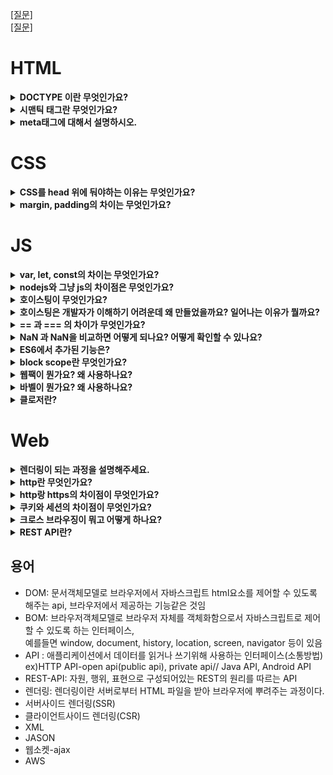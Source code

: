 <a href="https://velog.io/@ansrjsdn/%ED%94%84%EB%A1%A0%ED%8A%B8%EC%97%94%EB%93%9C-%EB%A9%B4%EC%A0%91-%EC%A7%88%EB%AC%B8-%EC%A0%95%EB%A6%AC#js-%EA%B4%80%EB%A0%A8" target="_blank">[질문]</a>
<br>
[[질문]](https://xiubindev.tistory.com/m/119)

# HTML

    
<details>
<summary><strong>DOCTYPE 이란 무엇인가요?</strong></summary>  
    <hr>
     'DOCTYPE'은 웹 브라우저에서 처리할 문서가 HTML이며 어떠한 버전으로 사용하였으니 해당 방식대로 해석하라는 의미를 갖는다
    <hr>      
</details>

<details>
<summary><strong>시맨틱 태그란 무엇인가요?</strong></summary>
    <hr> 
     의미론적인 태그이다. 예를들면 b태그보다는 strong태그로 중요하다는 의미를 강조한다.
    <hr>
</details>

<details>
<summary><strong>meta태그에 대해서 설명하시오.</strong></summary>
    <hr>
     meta 태그는 해당 문서에 대한 정보인 메타데이터(metadata)를 정의할 때 사용합니다.
    
[답](https://webclub.tistory.com/354)
    <hr>
</details>

# CSS

<details>
<summary><strong>CSS를 head 위에 둬야하는 이유는 무엇인가요?</strong></summary>   
<hr>  
    
`<head>` 안에 `<link>`를 넣는 이유는 최적화된 웹사이트를 구출할때 적절한 명세의 일부입니다.<br>
페이지가 처음 로드되면, HTML과 CSS가 동시에 parsing되는데, 이때 HTML은 DOM을 만들고, CSS는 CSSOM(CSS Object Model)을 만들게 됩니다.<br>
    
두가지 모두 웹사이트에서 시작적인 부분을 만드는데 필요해 빠른 "first meaningful paint"를 가능하게 합니다. 하지만 문서 최하단 즉, `<head>`가 아닌곳에 stylesheet를 두는 것은 많은 브라우저 상에서 점진적 렌더링을 금지하게 되고, 사용자가 빈화면을 보게 만들게 됩니다.

- first meaningful paint : 사이트의 성능 지표중 하나, 사이트 최적화의 범주
    
 <hr> 
</details>


<details>
<summary><strong>margin, padding의 차이는 무엇인가요?</strong></summary>
    <hr>
margin은 바깥쪽 여백<br>
padding은 안쪽 여백<br>
       
![image](https://user-images.githubusercontent.com/76837780/177903285-6e98ba8c-7994-4ba6-8a11-08c8dcd33011.png)
    
[참고](https://bebeya.tistory.com/entry/CSS-margin-padding-%EA%B0%9C%EB%85%90-%EC%82%AC%EC%9A%A9%EB%B2%95-%EC%A0%95%EB%A6%AC) , [참고](https://velog.io/@hyejin4169/CSS-margin-padding-%EC%B0%A8%EC%9D%B4%EC%A0%90%EA%B3%BC-%EC%82%AC%EC%9A%A9%EB%B2%95-%EC%A0%95%EB%A6%AC)
    <hr>
</details>

# JS
  
<details>
<summary><strong>var, let, const의 차이는 무엇인가요?</strong></summary>
    <hr>
      var은 재할당이 가능하고 변수 중복 선언이 가능합니다. <br>
      let은 재할당이 가능하지만 변수 중복 선언이 불가능합니다. <br>
      const는 하나의 변수명으로 단 한번 선언될 수 있고, 재할당이 금지되어있다. 또 선언과 초기화가 동시에 이루어져야 한다.
    <hr> 
</details>

  
<details>
<summary><strong>nodejs와 그냥 js의 차이점은 무엇인가요?</strong></summary>
    
![image](https://user-images.githubusercontent.com/76837780/177282338-b0d2531b-cf10-4c2f-be4a-9b758aa930ac.png)       
[출처](https://hazel-developer.tistory.com/152#node.js%EC%9D%98-%EC%9E%A5%EC%A0%90)
   
</details>

<details>
<summary><strong>호이스팅이 무엇인가요?</strong></summary>
    <hr>
     변수 선언문이 코드의 선두로 끌어 올려진 것처럼 동작하는 자바스크립트 고유의 특징을 말한다.
     선언문을 찾아서 먼저 실행시키는 것이다. 변수뿐만 아니라 모든 식별자는 호이스팅 된다.
     모든 선언문은 런타임 이전단계에서 먼저 실행되기 때문이다.
    <hr> 
</details>

<details>
<summary><strong>호이스팅은 개발자가 이해하기 어려운데 왜 만들었을까요? 일어나는 이유가 뭘까요?</strong></summary>
<hr>
    
[답](https://velog.io/@ansrjsdn/%ED%98%B8%EC%9D%B4%EC%8A%A4%ED%8C%85%EC%9D%80-%EC%99%9C-%EC%83%9D%EA%B8%B0%EB%8A%94-%EA%B1%B8%EA%B9%8C)
    
<hr> 
</details>

<details>
<summary><strong>== 과 === 의 차이가 무엇인가요?</strong></summary>
    <hr>
      == 은 동등비교 연산자로 좌항과 우항의 값이 같다는 것을 의미하고 , <br> === 은 일치비교연산자로 좌항과 우항의 값과 타입까지 같다는 것을 의미한다.
    <hr> 
</details>


<details>
<summary><strong>NaN 과 NaN을 비교하면 어떻게 되나요? 어떻게 확인할 수 있나요?</strong></summary>
<hr>
    
- NaN은 다른 모든 값과 비교(==, !=, ===, !==)했을 때에도 같지 않고, 다른 NaN과도 같지 않다.
- 그래서 NaN을 판별할 때는 isNaN() 또는 Number.isNaN()을 사용하면 가장 분명하게 NaN을 판별할 수 있다.
- 오로지 NaN만이 자기자신과 비교했을 때 같지 않다.
- NaN === NaN -> false   

[참조](https://velog.io/@pul8219/JS-NaN-isNaN%EA%B3%BC-Number.isNaN%EC%9D%98-%EC%B0%A8%EC%9D%B4)

<hr> 
    
</details>

<details>
<summary><strong>ES6에서 추가된 기능은?</strong></summary>
<hr>    
    
[참조](https://velog.io/@takeknowledge/javscript-ES6%EC%97%90-%EC%B6%94%EA%B0%80%EB%90%9C-%EA%B8%B0%EB%8A%A5-%EA%B0%84%EB%8B%A8-%EC%A0%95%EB%A6%AC)
    
<hr>   
</details>

<details>
<summary><strong>block scope란 무엇인가요?</strong></summary>
<hr>   

블록 스코프는 블록({})내부에서 선언된 변수는 해당 블록에서만 접근 가능한 걸 말한다.  
`var`의 경우 함수 스코프를 따르므로, 함수 내부에서는 변수 접근이 가능하다. 
하지만, `let`, `const`는 블록 스코프를 따르므로 블록 바깥에서는 변수 접근이 불가하다.

[참조](https://mong-blog.tistory.com/entry/%EB%B8%94%EB%A1%9D-%EC%8A%A4%EC%BD%94%ED%94%84-%ED%95%A8%EC%88%98-%EC%8A%A4%EC%BD%94%ED%94%84%EC%9D%98-%EC%B0%A8%EC%9D%B4-javascript?category=967416)
    
<hr>   
</details>

<details>
<summary><strong>웹팩이 뭔가요? 왜 사용하나요?</strong></summary>
<hr>   

웹팩이란 최신 프런트엔드 프레임워크에서 가장 많이 사용되는 모듈 번들러(Module Bundler)입니다. 모듈 번들러란 웹 애플리케이션을 구성하는 자원(HTML, CSS, Javscript, Images 등)을 모두 각각의 모듈로 보고 이를 조합해서 병합된 하나의 결과물을 만드는 도구를 의미합니다.

[참조](https://joshua1988.github.io/webpack-guide/webpack/what-is-webpack.html)
    
<hr>   
</details>
 

<details>
<summary><strong>바벨이 뭔가요? 왜 사용하나요?</strong></summary>
<hr>   

크로스 브라우징 이슈를 해결하기 위해 생겨난 툴이 바벨이다. ES6+ 버전의 자바스크립트나 타입스크립트, JSX 등 다른 언어로 분류되는 언어들에 대해서도 모든 브라우저에서 동작할 수 있도록 호환성을 지켜준다. 바벨은 이렇게 추상화 수준을 유지한 채로 코드를 변화시키는 트랜스파일러의 역할을 한다. 바벨을 통해 ES6+의 자바스크립트 코드는 하위 버전으로 변환되고, 그로 인해 IE나 다른 브라우저에서 동작할 수 있게 만든다.

[참조](https://lihano.tistory.com/20)
    
<hr>   
</details>
  
  
<details>
<summary><strong>클로저란?</strong></summary>
    <hr>
      - 반환된 내부함수가 자신이 선언됬을때의 환경인 스코프를 기억하여 자신이 선언되었을때의 환경 밖에서 호출되어도 
      그 환경에 접근할 수 있는 함수, 자신이 생성될때의 환경을 기억하는 함수 <br>
      - 외부함수의 변수를 내부함수가 기억함  <br>
      사용 하는 이유 : <br>
      1) 현재 상태를 기억하고 변경된 최신 상태를 유지하기 위해 <br>
      2) 전역 변수의 사용을 억제 하기위해 <br>
      3) 정보를 은닉하기 위해 <br> 
    <hr> 
</details>
  
  
  
# Web

<details>
<summary><strong>렌더링이 되는 과정을 설명해주세요.</strong></summary>
<hr>
    
- 사용자가 브라우저를 통해 웹 사이트에 접속하면, 서버로 부터 HTML, CSS 등 웹 사이트에 필요한 리소스를 다운로드 받습니다. 브라우저가 페이지를 렌더링 하려면 먼저 HTML 코드는 DOM, CSS는 CSSOM 트리를 생성해야합니다.    
    
- HTML 파일과 CSS 파일을 파싱해서 각각 Tree를 만든다. (Parsing)
- 두 Tree를 결합하여 Rendering Tree를 만든다. (Style)
- Rendering Tree에서 각 노드의 위치와 크기를 계산한다. (Layout)
- 계산된 값을 이용해 각 노드를 화면상의 실제 픽셀로 변환하고, 레이어를 만든다. (Paint)
- 레이어를 합성하여 실제 화면에 나타낸다. (Composite)

[참조](https://velog.io/@eassy/%EB%B8%8C%EB%9D%BC%EC%9A%B0%EC%A0%80-%ED%8E%98%EC%9D%B4%EC%A7%80%EA%B0%80-%EB%A0%8C%EB%8D%94%EB%A7%81-%EB%90%98%EB%8A%94-%EA%B3%BC%EC%A0%95%EC%97%90-%EB%8C%80%ED%95%B4-%EC%84%A4%EB%AA%85%ED%95%B4%EC%A3%BC%EC%84%B8%EC%9A%94)

[참조](https://tecoble.techcourse.co.kr/post/2021-10-24-browser-rendering/)

<hr> 
    
</details>

<details>
<summary><strong>http란 무엇인가요?</strong></summary>
<hr>
    
- 텍스트 기반의 통신 규약으로 **인터넷에서 데이터를 주고받을 수 있는 프로토콜이다.** 
- 클라이언트가 서버에게 연락하는 것을 `요청`이라고 하며 요청을 보낼때는 요청에 대한 정보를 담아 서버로 보낸다. 
- 서버가 요청에 대한 답변을 클라이언트에게 보내는 것을 `응답`이라고 한다. 
    
[참조](https://velog.io/@surim014/HTTP%EB%9E%80-%EB%AC%B4%EC%97%87%EC%9D%B8%EA%B0%80)
    
<hr> 
      
</details>

<details>
<summary><strong>http랑 https의 차이점이 무엇인가요?</strong></summary>
<hr>
    
- 따라서 HTTPS는 HTTP보다 더 안전한 보안용 프로토콜이라고 할 수 있습니다. HTTP와 HTTPS의 유일한 차이점은 HTTPS를 사용한 웹 페이지를 통해 전송되는 모든 데이터는 추가적인 보안 계층이 있습니다.
   
    
<hr> 
      
</details>

<details>
<summary><strong>쿠키와 세션의 차이점이 무엇인가요?</strong></summary>
<hr>
    
- 크로스브라우징은 웹 페이지 제작 시에 모든 브라우저에서 깨지지 않고 의도한 대로 올바르게(호환성) 나오게 하는 작업을 말한다.
- 크로스 브라우징 작업이 필요한 원인은 무엇일까?
- 브라우저 마다 랜더링 엔진이 다르기 때문이다.
   
[참조](https://velog.io/@93jm/Cross-Browsing%ED%81%AC%EB%A1%9C%EC%8A%A4-%EB%B8%8C%EB%9D%BC%EC%9A%B0%EC%A7%95) ,
[참조](https://velog.io/@seochanh/00003)
    
<hr> 
      
</details>

<details>
<summary><strong>크로스 브라우징이 뭐고 어떻게 하나요?</strong></summary>
<hr>
    
- 크로스브라우징은 웹 페이지 제작 시에 모든 브라우저에서 깨지지 않고 의도한 대로 올바르게(호환성) 나오게 하는 작업을 말한다.
- 크로스 브라우징 작업이 필요한 원인은 무엇일까?
- 브라우저 마다 랜더링 엔진이 다르기 때문이다.
   
[참조](https://velog.io/@93jm/Cross-Browsing%ED%81%AC%EB%A1%9C%EC%8A%A4-%EB%B8%8C%EB%9D%BC%EC%9A%B0%EC%A7%95) ,
[참조](https://velog.io/@seochanh/00003)
    
<hr> 
      
</details>

</details>

<details>
<summary><strong>REST API란?</strong></summary>
<hr>

> 구성
- 자원(RESOURCE) - URI
- 행위(Verb) - HTTP METHOD
- 표현(Representations)

> 가이드
- 첫 번째, URI는 정보의 자원을 표현해야 한다.
- 두 번째, 자원에 대한 행위는 HTTP Method(GET, POST, PUT, DELETE)로 표현한다.
   
[참조](https://khj93.tistory.com/entry/%EB%84%A4%ED%8A%B8%EC%9B%8C%ED%81%AC-REST-API%EB%9E%80-REST-RESTful%EC%9D%B4%EB%9E%80), 
[참조](https://meetup.toast.com/posts/92) 
    
<hr> 
      
</details>



## 용어

- DOM: 문서객체모델로 브라우저에서 자바스크립트 html요소를 제어할 수 있도록 해주는 api, 브라우저에서 제공하는 기능같은 것임
- BOM: 브라우저객체모델로 브라우저 자체를 객체화함으로서 자바스크립트로 제어할 수 있도록 하는 인터페이스, <br> 예를들면 window, document, history, location, screen, navigator 등이 있음     
- API : 애플리케이션에서 데이터를 읽거나 쓰기위해 사용하는 인터페이스(소통방법) <br> 
         ex)HTTP API-open api(public api), private api// Java API, Android API
- REST-API: 자원, 행위, 표현으로 구성되어있는 REST의 원리를 따르는 API
- 렌더링: 렌더링이란 서버로부터 HTML 파일을 받아 브라우저에 뿌려주는 과정이다.
- 서버사이드 렌더링(SSR)
- 클라이언트사이드 렌더링(CSR)
- XML
- JASON
- 웹소켓-ajax
- AWS
 
